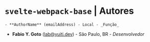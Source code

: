 # `svelte-webpack-base` | Autores

    - **AuthorName** (emailAddress) - Local - _Função_

- **Fabio Y. Goto** (lab@yuiti.dev) - São Paulo, BR - _Desenvolvedor_
